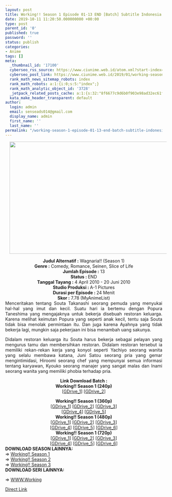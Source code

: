 ```yaml
---
layout: post
title: Working!! Season 1 Episode 01-13 END [Batch] Subtitle Indonesia
date: 2019-10-11 11:20:50.000000000 +00:00
type: post
parent_id: '0'
published: true
password: ''
status: publish
categories:
- Anime
tags: []
meta:
  _thumbnail_id: '17100'
  cyberseo_rss_source: https://www.ciunime.web.id/atom.xml?start-index=2701&max-results=150
  cyberseo_post_link: https://www.ciunime.web.id/2019/01/working-season-1-episode-01-13-end.html
  rank_math_news_sitemap_robots: index
  rank_math_robots: a:1:{i:0;s:5:"index";}
  rank_math_analytic_object_id: '3728'
  _jetpack_related_posts_cache: a:1:{s:32:"8f6677c9d6b0f903e98ad32ec61f8deb";a:2:{s:7:"expires";i:1644721405;s:7:"payload";a:0:{}}}
  kata_make_header_transparent: default
author:
  login: admin
  email: senseads014@gmail.com
  display_name: admin
  first_name: ''
  last_name: ''
permalink: "/working-season-1-episode-01-13-end-batch-subtitle-indonesia/"
---
```

<div class="separator" style="clear: both; text-align: center;"><a href="https://2.bp.blogspot.com/-VUXdd7RFjE4/XEAsOFisEtI/AAAAAAAAHzU/i0jqTnKMxlMaRu6m_RyIrU3EGxYNvRxFgCLcBGAs/s1600/Working%2521%2521%2BSeason%2B1.jpg" imageanchor="1" style="margin-left: 1em; margin-right: 1em;"><img border="0" data-original-height="720" data-original-width="1280" height="360" src="{{ site.baseurl }}/assets/2019/10/Working%2521%2521%2BSeason%2B1.jpg" width="640" /></a></div>
<p>
<div style="text-align: center;"><b>Judul</b><b><b> Alternatif</b> :</b> <b></b>Wagnaria!! (Season 1)</div>
<div style="text-align: center;"><b><b>Genre :</b></b> Comedy, Romance, Seinen, Slice of Life</div>
<div style="text-align: center;"><b>Jumlah Episode :</b> 13<br /><b>Status :&nbsp;</b>END<br /><b>Tanggal Tayang :</b> 4 April 2010 - 20 Juni 2010<br /><b>Studio Produksi : </b>A-1 Pictures<br /><b>Durasi per Episode :&nbsp;</b>24 Menit</div>
<div style="text-align: center;"><b>Skor :</b> 7.78 (MyAnimeList)</div>
<div style="text-align: center;"></div>
<div style="text-align: justify;">Menceritakan tentang Souta Takanashi seorang pemuda yang menyukai hal-hal yang imut dan kecil. Suatu hari ia bertemu dengan Popura Taneshima yang mengajaknya untuk bekerja disebuah restoran keluarga. Karena melihat keimutan Popura yang seperti anak kecil, tentu saja Souta tidak bisa menolak permintaan itu. Dan juga karena Ayahnya yang tidak bekerja lagi, mungkin saja pekerjaan ini bisa menambah uang sakunya.</p>
<p>Didalam restoran keluarga itu Souta harus bekerja sebagai pelayan yang mengurus tamu dan membersihkan restoran. Didalam restoran tersebut ia memiliki rekan-rekan kerja yang konyol seperti Yachiyo seorang wanita yang selalu membawa katana, Juni Satou seorang pria yang gemar mengintimidasi, Hiroomi seorang chef yang mempunyai semua informasi tentang karyawan, Kyouko seorang manajer yang sangat malas dan Inami seorang wanita yang memiliki phobia terhadap pria.</p></div>
<div style="text-align: justify;"></div>
<div style="text-align: justify;"></div>
<div style="text-align: center;"><b>Link Download Batch :</b></div>
<div style="text-align: center;">
<div style="text-align: center;"><b>Working!! Season 1 (240p)</b></div>
<div style="text-align: center;">[<a href="https://drive.google.com/uc?id=0B_QjpqkvF8W5UFFQYklDV2hQREk" target="_blank" rel="noopener">GDrive_1</a>] [<a href="https://drive.google.com/uc?id=0B6NGSGXFk7UnRXgzY2xxb1JybTg" target="_blank" rel="noopener">GDrive_2</a>]</p>
</div>
</div>
<div style="text-align: center;"><b>Working!! Season 1 (360p)</b></div>
<div style="text-align: center;">[<a href="https://drive.google.com/uc?id=1dyTJV3w0NapISNaAQ3mY9AW5kobqXC0f" target="_blank" rel="noopener">GDrive_1</a>] [<a href="https://drive.google.com/uc?id=0B_QjpqkvF8W5b19pazB4TWVOUDQ" target="_blank" rel="noopener">GDrive_2</a>] [<a href="https://drive.google.com/uc?id=1GAwWEv8fQ44tq1uoaDl-7N8I083-B0Gs" target="_blank" rel="noopener">GDrive_3</a>]<br />[<a href="https://drive.google.com/uc?id=0B6NGSGXFk7UnaWI3eVNHdUFKQms" target="_blank" rel="noopener">GDrive_4</a>]&nbsp;[<a href="https://drive.google.com/uc?id=1l-h910-xHsull8gqsUmcxSfAtT4YW5EX" target="_blank" rel="noopener">GDrive_5</a>]</div>
<div style="text-align: center;"></div>
<div style="text-align: center;"><b>Working!! Season 1 (480p)</b><br />[<a href="https://drive.google.com/uc?id=1mMM0xbYuomh2wvxonxfPpt5_D3ougGdN" target="_blank" rel="noopener">GDrive_1</a>] [<a href="https://drive.google.com/uc?id=1B_Kdb_7nS3-U65_5YUBAfLDNQ2f62DJh" target="_blank" rel="noopener">GDrive_2</a>] [<a href="https://drive.google.com/uc?id=1PThYczV8hmp0otazvxjUxTafGuR62qom" target="_blank" rel="noopener">GDrive_3</a>]<br />[<a href="https://drive.google.com/uc?id=0B_QjpqkvF8W5LXVtZXM4OUpyODg" target="_blank" rel="noopener">GDrive_4</a>] [<a href="https://drive.google.com/uc?id=17BvPQYOKBWL7Y87-X6CtW0OAYeU3ze0r" target="_blank" rel="noopener">GDrive_5</a>] [<a href="https://drive.google.com/uc?id=0B6NGSGXFk7UnMlpJT25RbTRKYXc" target="_blank" rel="noopener">GDrive_6</a>]</div>
<div style="text-align: center;"><b>Working!! Season 1 (720p)</b><br />[<a href="https://drive.google.com/uc?id=1698EupikZCx9qDTjFQzdg9UtyILGIjkQ" target="_blank" rel="noopener">GDrive_1</a>] [<a href="https://drive.google.com/uc?id=1ymivMBOZBG_ZK7MJxAo6rSrmhK_R7KNi" target="_blank" rel="noopener">GDrive_2</a>] [<a href="https://drive.google.com/uc?id=1HqlV4REZRouLkIEohX1z0b5NCi_YuIm3" target="_blank" rel="noopener">GDrive_3</a>]<br />[<a href="https://drive.google.com/uc?id=0B_QjpqkvF8W5QzZLRmFjdkxqYW8" target="_blank" rel="noopener">GDrive_4</a>] [<a href="https://drive.google.com/uc?id=1n5wZbHDwlGRLJahJwRzQXEGICIibHZWU" target="_blank" rel="noopener">GDrive_5</a>] [<a href="https://drive.google.com/uc?id=0B6NGSGXFk7Und1hCZWR5dXBtRjQ" target="_blank" rel="noopener">GDrive_6</a>]
<div style="text-align: justify;"></div>
<div style="text-align: justify;"></div>
<div style="text-align: justify;"><b>DOWNLOAD SEASON LAINNYA:</b></div>
<div style="text-align: justify;">=&gt;&nbsp;<a href="https://www.ciunime.com/2019/01/working-season-1-episode-01-13-end.html" target="_blank" rel="noopener">Working!! Season 1</a></div>
<div style="text-align: justify;">=&gt; <a href="https://www.ciunime.com/2019/01/working-season-2-episode-01-13-end.html" target="_blank" rel="noopener">Working!! Season 2</a><br />=&gt; <a href="https://www.ciunime.com/2019/01/working-season-3-episode-01-13-end-1.html" target="_blank" rel="noopener">Working!! Season 3</a></div>
<div style="text-align: justify;"><b>DOWNLOAD SERI LAINNYA:</b></p>
<p>=&gt;&nbsp;<a href="https://www.ciunime.com/2019/01/wwwworking-episode-01-13-end-batch.html" target="_blank" rel="noopener">WWW.Working</a></p>
</div>
</div>
<link rel="stylesheet" href="https://cdnjs.cloudflare.com/ajax/libs/font-awesome/4.7.0/css/font-awesome.min.css" />
<div class="divbtn"> <a href="https://handymansurrender.com/fihup8buzv?key=94550f7ce39444073321dde3b8782f97" class="btn"><i class="fa fa-download"></i> Direct Link</a> </div>
